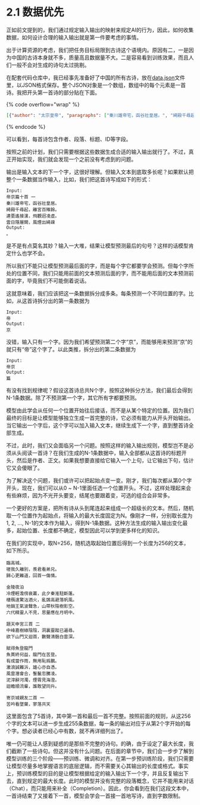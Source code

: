 # 2.1 数据优先

正如前文提到的，我们通过规定输入输出的映射来规定AI的行为，因此，如何收集数据，如何设计合理的输入输出就是第一件要考虑的事情。

出于计算资源的考虑，我们把任务目标局限到古诗这个语境内。原因有二，一是因为中国的古诗本身就不多，质量高且数据量不大。二是容易看到训练效果，而且人们一般不会对生成的诗句太过挑剔。

在配套代码仓库中，我已经事先准备好了中国的所有古诗，放在[data.json](../../data.json)文件里，以JSON格式保存。整个JSON对象是一个数组，数组中的每个元素是一首诗。我把开头第一首诗的部分贴在下面。

{% code overflow="wrap" %}
```json
[{"author": "太宗皇帝", "paragraphs": ["秦川雄帝宅，函谷壯皇居。", "綺殿千尋起，離宮百雉餘。", "連甍遙接漢，飛觀迥凌虛。", "雲日隱層闕，風煙出綺疎。"], "title": "帝京篇十首 一", "id": "3ad6d468-7ff1-4a7b-8b24-a27d70d00ed4"}, ...]
```
{% endcode %}

可以看到，每首诗包含作者、段落、标题、ID等字段。

按照之前的计划，我们只需要根据这些数据生成合适的输入输出就行了。不过，真正开始实现，我们就会发现一个之前没有考虑到的问题。

输出是输入文本的下一个字，这很好理解。但输入文本到底取多长呢？如果默认把整个一条数据当作输入，比如，我们把这首诗写成如下的形式：

```
Input:
帝京篇十首 一
秦川雄帝宅，函谷壯皇居。
綺殿千尋起，離宮百雉餘。
連甍遙接漢，飛觀迥凌虛。
雲日隱層闕，風煙出綺疎
Output:
。
```

是不是有点莫名其妙？输入一大堆，结果让模型预测最后的句号？这样的话模型肯定什么也学不会。

所以我们不能只让模型预测最后面的字，而是每个字它都要学会预测。但每个字所处的位置不同，我们只能用前面的文本预测后面的字，而不能用后面的文本预测前面的字，毕竟我们不可能倒着说话。

这就意味着，我们应该把这一条数据拆分成多条。每条预测一个不同位置的字。比如，从这首诗拆分出的第一条数据为

```
Input:
帝
Output:
京
```

没错，输入只有一个字。因为我们希望预测第二个字“京”，而能够用来预测“京”的就只有“帝”这个字了。以此类推，拆分出的第二条数据为

```
Input:
帝京
Output:
篇
```

有没有找到规律呢？假设这首诗总共N个字，按照这种拆分方法，我们最后会得到N-1条数据。除了不预测第一个字，其它所有字都要预测。

模型由此学会从任何一个位置开始往后接话，而不是从某个特定的位置。因为我们最终的目标是让模型能够独立生成一首完整的诗，它必须有能力从开头开始输出。当它输出一个字后，这个字可以加入输入文本，继续生成下一个字，直到整首诗全部生成。

不过，此时，我们又会面临另一个问题。按照这样的输入输出规则，模型岂不是必须从头阅读一首诗？在我们生成的N-1条数据中，输入全部都从这首诗的标题开头，然后是作者、正文。如果我想要直接给它输入一个上句，让它输出下句，估计它又会傻眼了。

为了解决这个问题，我们或许可以把起始点变一变。刚才，我们每次都从第0个字开头，现在，我们可以从0 \~ N-1里面任选一个位置开头。不过，这样处理起来会有些麻烦，因为不光开头要变，结尾也要跟着变，可选的组合会非常多。

一个更好的方案是，把所有诗从头到尾连起来组成一个超级长的文本。然后，随机取一个位置作为起始点，将输入的最大长度固定为N。像刚才一样，分别取长度为1, 2, ..., N-1的文本作为输入，得到N-1条数据。这种方法生成的输入输出变化最多，起始位置、长度都不确定，模型因此可以学到更多样化的知识。

在我们的实现中，取N=256，随机选取起始位置后得到一个长度为256的文本，如下所示。

```
臨高城。
嗟我久離別，羨君看弟兄。
歸心更難道，回首一傷情。

金陵夜泊
冷煙輕澹傍衰叢，此夕秦淮駐斷蓬。
棲鴈遠驚沽酒火，亂鵶高避落帆風。
地銷王氣波聲急，山帶秋陰樹影空。
六代精靈人不見，思量應在月明中。

題天申宮三首 二
中峰嘉樹綠陰陰，洞裏靈蹤已遍尋。
欲下山門又迴首，數聲清磬白雲深。

賦得魚登龍門
魚貫終何益，龍門在苦登。
有成當作雨，無用恥爲鵬。
激浪誠難泝，雄心亦自憑。
風雲潛會合，鬐鬣忽騰凌。
泥滓辭河濁，煙霄見海澄。
迴瞻順流輩，誰敢望同升。

寄京城親友二首 一
苦吟看墜葉，寥落共天
```

这里面包含了5首诗，其中第一首和最后一首不完整。按照前面的规则，从这256个字的文本可以进一步生成255条数据，每一条的输出对应于从第2个字开始的每个字。想必读者已经心中有数，就不再详细列出了。

唯一仍可能让人感到疑惑的是那些不完整的诗句。的确，由于设定了最大长度，我们截断了一些诗句。但这并没有什么问题。在后面的章节中，我们会一步步了解到模型训练的三个阶段——预训练、微调和对齐。在第一步预训练阶段，我们只需要让模型尽量多地掌握语言的底层逻辑，而不需要关心其输出的长度或格式。事实上，预训练模型的目的是让模型根据给定的输入输出下一个字，并且反复输出下去，直到规定的最大长度。此时的模型并没有完整的段落概念，它并不能用来对话（Chat），而只能用来补全（Completion）。因此，你会看到在我们这段文本中，一首诗结束了又接着下一首，模型会学会一首接一首地写诗，直到字数限制。
